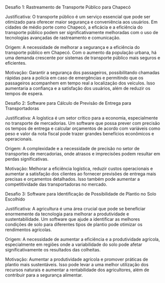 Desafio 1: Rastreamento de Transporte Público para Chapecó

Justificativa:
O transporte público é um serviço essencial que pode ser otimizado para oferecer maior segurança e conveniência aos usuários. Em cidades de médio porte como Chapecó, a eficácia e a eficiência do transporte público podem ser significativamente melhoradas com o uso de tecnologias avançadas de rastreamento e comunicação.

Origem:
A necessidade de melhorar a segurança e a eficiência do transporte público em Chapecó. Com o aumento da população urbana, há uma demanda crescente por sistemas de transporte público mais seguros e eficientes.

Motivação:
Garantir a segurança dos passageiros, possibilitando chamadas rápidas para a polícia em caso de emergências e permitindo que os passageiros acompanhem em tempo real a localização dos veículos. Isso aumentaria a confiança e a satisfação dos usuários, além de reduzir os tempos de espera.

Desafio 2: Software para Cálculo de Previsão de Entrega para Transportadoras

Justificativa:
A logística é um setor crítico para a economia, especialmente no transporte de mercadorias. Um software que possa prever com precisão os tempos de entrega e calcular orçamentos de acordo com variáveis como peso e valor da nota fiscal pode trazer grandes benefícios econômicos e operacionais.

Origem:
A complexidade e a necessidade de precisão no setor de transportes de mercadorias, onde atrasos e imprecisões podem resultar em perdas significativas.

Motivação:
Melhorar a eficiência logística, reduzir custos operacionais e aumentar a satisfação dos clientes ao fornecer previsões de entrega mais precisas e orçamentos detalhados. Isso também pode aumentar a competitividade das transportadoras no mercado.

Desafio 3: Software para Identificação de Possibilidade de Plantio no Solo Escolhido

Justificativa:
A agricultura é uma área crucial que pode se beneficiar enormemente da tecnologia para melhorar a produtividade e sustentabilidade. Um software que ajude a identificar as melhores condições de solo para diferentes tipos de plantio pode otimizar os rendimentos agrícolas.

Origem:
A necessidade de aumentar a eficiência e a produtividade agrícola, especialmente em regiões onde a variabilidade do solo pode afetar significativamente os resultados das colheitas.

Motivação:
Aumentar a produtividade agrícola e promover práticas de plantio mais sustentáveis. Isso pode levar a uma melhor utilização dos recursos naturais e aumentar a rentabilidade dos agricultores, além de contribuir para a segurança alimentar.
